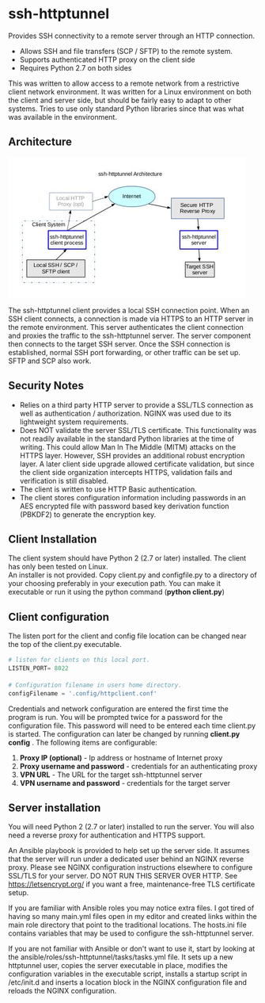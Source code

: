 # ssh-httptunnel
Provides SSH connectivity to a remote server through an HTTP connection.
* Allows SSH and file transfers (SCP / SFTP) to the remote system.
* Supports authenticated HTTP proxy on the client side
* Requires Python 2.7 on both sides

This was written to allow access to a remote network from a restrictive client network environment. It was written for a Linux environment on both the client and server side, but should be fairly easy to adapt to other systems. Tries to use only standard Python libraries since that was what was available in the environment.

## Architecture
![alt text](https://github.com/FixItDad/ssh-httptunnel/raw/master/docs/architecture.jpg "Architecture diagram showing connection flow from an SSH client to the local ssh-httptunnel client though an optional HTTP to the Internet. The connection hits an HTTP server on the target network side and is proxied to the ssh-httptunnel server which connects to an SSH server on the local network to complete the SSH connection.")

The ssh-httptunnel client provides a local SSH connection point. When an SSH client connects, a connection is made via HTTPS to an HTTP server in the remote environment. This server authenticates the client connection and proxies the traffic to the ssh-httptunnel server. The server component then connects to the target SSH server. Once the SSH connection is established, normal SSH port forwarding, or other traffic can be set up. SFTP and SCP also work.

## Security Notes
* Relies on a third party HTTP server to provide a SSL/TLS connection as well as authentication / authorization. NGINX was used due to its lightweight system requirements.
* Does NOT validate the server SSL/TLS certificate. This functionality was not readily available in the standard Python libraries at the time of writing. This could allow Man In The Middle (MITM) attacks on the HTTPS layer. However, SSH provides an additional robust encryption layer. A later client side upgrade allowed certificate validation, but since the client side organization intercepts HTTPS, validation fails and verification is still disabled.
* The client is written to use HTTP Basic authentication.
* The client stores configuration information including passwords in an AES encrypted file with password based key derivation function (PBKDF2) to generate the encryption key.

## Client Installation
The client system should have Python 2 (2.7 or later) installed. The client has only been tested on Linux.  
An installer is not provided. Copy client.py and configfile.py to a directory of your choosing preferably in your execution path. You can make it executable or run it using the python command (**python client.py**)

## Client configuration
The listen port for the client and config file location can be changed near the top of the client.py executable. 
```python
# listen for clients on this local port.
LISTEN_PORT= 8022

# Configuration filename in users home directory.
configFilename = '.config/httpclient.conf'
```
Credentials and network configuration are entered the first time the program is run. You will be prompted twice for a password for the configuration file. This password will need to be entered each time client.py is started. The configuration can later be changed by running **client.py config** . The following items are configurable:
1. **Proxy IP (optional)** - Ip address or hostname of Internet proxy
2. **Proxy username and password** - credentials for an authenticating proxy
1. **VPN URL** - The URL for the target ssh-httptunnel server
1. **VPN username and password** - credentials for the target server

## Server installation
You will need Python 2 (2.7 or later) installed to run the server. You will also need a reverse proxy for authentication and HTTPS support.

An Ansible playbook is provided to help set up the server side. It assumes that the server will run under a dedicated user behind an NGINX reverse proxy. Please see NGINX configuration instructions elsewhere to configure SSL/TLS for your server. DO NOT RUN THIS SERVER OVER HTTP. See https://letsencrypt.org/ if you want a free, maintenance-free TLS certificate setup.

If you are familiar with Ansible roles you may notice extra files. I got tired of having so many main.yml files open in my editor and created links within the main role directory that point to the traditional locations. The hosts.ini file contains variables that may be used to configure the ssh-httptunnel server.

If you are not familiar with Ansible or don't want to use it, start by looking at the ansible/roles/ssh-httptunnel/tasks/tasks.yml file. It sets up a new httptunnel user, copies the server executable in place, modifies the configuration variables in the executable script, installs a startup script in /etc/init.d and inserts a location block in the NGINX configuration file and reloads the NGINX configuration.
